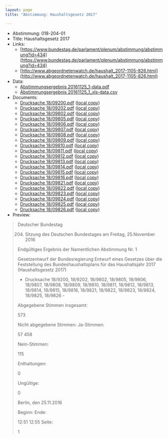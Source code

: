 ```yaml
---
layout: page
title: "Abstimmung: Haushaltsgesetz 2017"

---
```


* Abstimmung: 018-204-01
* Title: Haushaltsgesetz 2017
* Links: 
    * [https://www.bundestag.de/parlament/plenum/abstimmung/abstimmung?id=434](https://www.bundestag.de/parlament/plenum/abstimmung/abstimmung?id=434)
    * [http://www.abgeordnetenwatch.de/haushalt_2017-1105-826.html](http://www.abgeordnetenwatch.de/haushalt_2017-1105-826.html)
* Data: 
    * [Abstimmungsergebnis 20161125_1-data.pdf](/res/abstimmungsliste/20161125_1-data.pdf)
    * [Abstimmungsergebnis 20161125_1_xls-data.csv](/res/abstimmungsliste/analyses/20161125_1_xls-data.csv)
* Documents: 
    * [Drucksache 18/09200.pdf](http://dip21.bundestag.de/dip21/btd/18/092/1809200.pdf) ([local copy](/res/abstimmungsdaten/018-204-01/1809200.pdf))
    * [Drucksache 18/09202.pdf](http://dip21.bundestag.de/dip21/btd/18/092/1809202.pdf) ([local copy](/res/abstimmungsdaten/018-204-01/1809202.pdf))
    * [Drucksache 18/09802.pdf](http://dip21.bundestag.de/dip21/btd/18/098/1809802.pdf) ([local copy](/res/abstimmungsdaten/018-204-01/1809802.pdf))
    * [Drucksache 18/09805.pdf](http://dip21.bundestag.de/dip21/btd/18/098/1809805.pdf) ([local copy](/res/abstimmungsdaten/018-204-01/1809805.pdf))
    * [Drucksache 18/09806.pdf](http://dip21.bundestag.de/dip21/btd/18/098/1809806.pdf) ([local copy](/res/abstimmungsdaten/018-204-01/1809806.pdf))
    * [Drucksache 18/09807.pdf](http://dip21.bundestag.de/dip21/btd/18/098/1809807.pdf) ([local copy](/res/abstimmungsdaten/018-204-01/1809807.pdf))
    * [Drucksache 18/09808.pdf](http://dip21.bundestag.de/dip21/btd/18/098/1809808.pdf) ([local copy](/res/abstimmungsdaten/018-204-01/1809808.pdf))
    * [Drucksache 18/09809.pdf](http://dip21.bundestag.de/dip21/btd/18/098/1809809.pdf) ([local copy](/res/abstimmungsdaten/018-204-01/1809809.pdf))
    * [Drucksache 18/09810.pdf](http://dip21.bundestag.de/dip21/btd/18/098/1809810.pdf) ([local copy](/res/abstimmungsdaten/018-204-01/1809810.pdf))
    * [Drucksache 18/09811.pdf](http://dip21.bundestag.de/dip21/btd/18/098/1809811.pdf) ([local copy](/res/abstimmungsdaten/018-204-01/1809811.pdf))
    * [Drucksache 18/09812.pdf](http://dip21.bundestag.de/dip21/btd/18/098/1809812.pdf) ([local copy](/res/abstimmungsdaten/018-204-01/1809812.pdf))
    * [Drucksache 18/09813.pdf](http://dip21.bundestag.de/dip21/btd/18/098/1809813.pdf) ([local copy](/res/abstimmungsdaten/018-204-01/1809813.pdf))
    * [Drucksache 18/09814.pdf](http://dip21.bundestag.de/dip21/btd/18/098/1809814.pdf) ([local copy](/res/abstimmungsdaten/018-204-01/1809814.pdf))
    * [Drucksache 18/09815.pdf](http://dip21.bundestag.de/dip21/btd/18/098/1809815.pdf) ([local copy](/res/abstimmungsdaten/018-204-01/1809815.pdf))
    * [Drucksache 18/09816.pdf](http://dip21.bundestag.de/dip21/btd/18/098/1809816.pdf) ([local copy](/res/abstimmungsdaten/018-204-01/1809816.pdf))
    * [Drucksache 18/09821.pdf](http://dip21.bundestag.de/dip21/btd/18/098/1809821.pdf) ([local copy](/res/abstimmungsdaten/018-204-01/1809821.pdf))
    * [Drucksache 18/09822.pdf](http://dip21.bundestag.de/dip21/btd/18/098/1809822.pdf) ([local copy](/res/abstimmungsdaten/018-204-01/1809822.pdf))
    * [Drucksache 18/09823.pdf](http://dip21.bundestag.de/dip21/btd/18/098/1809823.pdf) ([local copy](/res/abstimmungsdaten/018-204-01/1809823.pdf))
    * [Drucksache 18/09824.pdf](http://dip21.bundestag.de/dip21/btd/18/098/1809824.pdf) ([local copy](/res/abstimmungsdaten/018-204-01/1809824.pdf))
    * [Drucksache 18/09825.pdf](http://dip21.bundestag.de/dip21/btd/18/098/1809825.pdf) ([local copy](/res/abstimmungsdaten/018-204-01/1809825.pdf))
    * [Drucksache 18/09826.pdf](http://dip21.bundestag.de/dip21/btd/18/098/1809826.pdf) ([local copy](/res/abstimmungsdaten/018-204-01/1809826.pdf))
* Preview: 
> Deutscher Bundestag
> 
> 204. Sitzung des Deutschen Bundestages
> am Freitag, 25.November 2016
> 
> Endgültiges Ergebnis der Namentlichen Abstimmung Nr. 1
> 
> Gesetzentwurf der Bundesregierung
> Entwurf eines Gesetzes über die Feststellung des Bundeshaushaltsplans für das
> Haushaltsjahr 2017 (Haushaltsgesetz 2017)
> - Drucksache 18/9200, 18/9202, 18/9802, 18/9805, 18/9806, 18/9807, 18/9808, 18/9809,
> 18/9810, 18/9811, 18/9812, 18/9813, 18/9814, 18/9815, 18/9816, 18/9821, 18/9822,
> 18/9823, 18/9824, 18/9825, 18/9826 -
> 
> Abgegebene Stimmen insgesamt:
> 
> 573
> 
> Nicht abgegebene Stimmen:
> Ja-Stimmen:
> 
> 57
> 458
> 
> Nein-Stimmen:
> 
> 115
> 
> Enthaltungen:
> 
> 0
> 
> Ungültige:
> 
> 0
> 
> Berlin, den 25.11.2016
> 
> Beginn:
> Ende:
> 
> 12:51
> 12:55
> Seite:
> 
> 1
> 
> 
